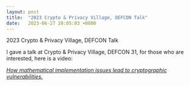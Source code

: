 ```yaml
---
layout: post
title:  "2023 Crypto & Privacy Village, DEFCON Talk"
date:   2023-06-27 20:05:03 +0800
---
```


2023 Crypto & Privacy Village, DEFCON Talk

I gave a talk at Crypto & Privacy Village, DEFCON 31, for those who are interested, here is a video:

*[How mathematical implementation issues lead to cryptographic vulnerabilities.](https://www.youtube.com/watch?v=TPlCFkqQ1H8&t=1988s)*
